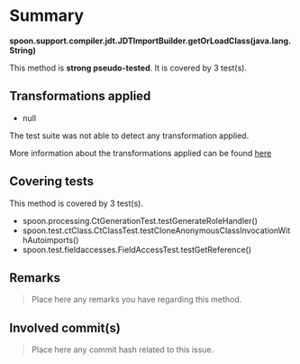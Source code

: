 # Summary
**spoon.support.compiler.jdt.JDTImportBuilder.getOrLoadClass(java.lang.String)**

This method is **strong pseudo-tested**.
It is covered by 3 test(s). 


## Transformations applied

- null


The test suite was not able to detect any transformation applied.

More information about the transformations applied can be found [here](https://github.com/STAMP-project/pitest-descartes)

## Covering tests
This method is covered by 3 test(s).
* spoon.processing.CtGenerationTest.testGenerateRoleHandler()
* spoon.test.ctClass.CtClassTest.testCloneAnonymousClassInvocationWithAutoimports()
* spoon.test.fieldaccesses.FieldAccessTest.testGetReference()


## Remarks
> Place here any remarks you have regarding this method.

## Involved commit(s)

> Place here any commit hash related to this issue.
